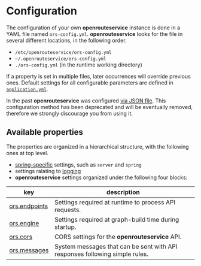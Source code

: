 # Configuration

The configuration of your own **openrouteservice** instance is done in a YAML file named `ors-config.yml`.
**openrouteservice** looks for the file in several different locations, in the following order. 

- `/etc/openrouteservice/ors-config.yml`
- `~/.openrouteservice/ors-config.yml`
- `./ors-config.yml` (in the runtime working directory)

If a property is set in multiple files, later occurrences will override previous ones.
Default settings for all configurable parameters are defined in
[`application.yml`](https://github.com/GIScience/openrouteservice/blob/master/ors-api/src/main/resources/application.yml).

In the past **openrouteservice** was configured [via JSON file](./json). This configuration method has been deprecated and will
be eventually removed, therefore we strongly discourage you from using it.

## Available properties

The properties are organized in a hierarchical structure, with the following ones at top level.

- [spring-specific](./spring) settings, such as `server` and `spring`
- settings ralating to [logging](./logging)
- **openrouteservice**  settings organized under the following four blocks: 

| key                                     | description                                                                 |
|-----------------------------------------|-----------------------------------------------------------------------------|
| [ors.endpoints](./endpoints-and-limits) | Settings required at runtime to process API requests.                       |
| [ors.engine](./engine)                  | Settings required at graph-build time during startup.                       |
| [ors.cors](./cors)                      | CORS settings for the **openrouteservice** API.                             |
| [ors.messages](./messages)              | System messages that can be sent with API responses following simple rules. |



